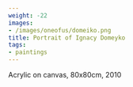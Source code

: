 ```yaml
---
weight: -22
images:
- /images/oneofus/domeiko.png
title: Portrait of Ignacy Domeyko
tags:
- paintings
---
```

Acrylic on canvas, 80x80cm, 2010
